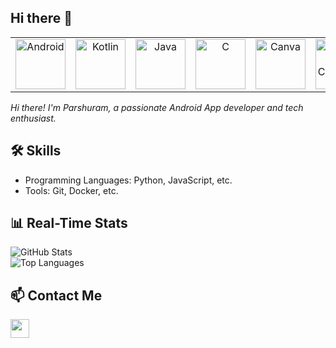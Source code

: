 ## Hi there 👋

<!-- Horizontally arranged tech icons at 80x80 size 
<p align="center" background = "white">
  <img src="https://cdn.jsdelivr.net/gh/devicons/devicon@latest/icons/android/android-plain-wordmark.svg" width="80" height="80" />
  <img src="https://cdn.jsdelivr.net/gh/devicons/devicon@latest/icons/kotlin/kotlin-original-wordmark.svg" width="80" height="80" />
  <img src="https://cdn.jsdelivr.net/gh/devicons/devicon@latest/icons/java/java-original-wordmark.svg" width="80" height="80" />
  <img src="https://cdn.jsdelivr.net/gh/devicons/devicon@latest/icons/c/c-original.svg" width="80" height="80" />
  <img src="https://cdn.jsdelivr.net/gh/devicons/devicon@latest/icons/canva/canva-original.svg" width="80" height="80" />
  <img src="https://cdn.jsdelivr.net/gh/devicons/devicon@latest/icons/jetpackcompose/jetpackcompose-original-wordmark.svg" width="80" height="80" />
</p> -->

<!-- Horizontally arranged tech icons at 80x80 size -->
<table>
  <tr>
    <td align="center">
      <img src="https://cdn.jsdelivr.net/gh/devicons/devicon@latest/icons/android/android-plain-wordmark.svg" width="80" height="80" alt="Android" />
    </td>
    <td align="center">
      <img src="https://cdn.jsdelivr.net/gh/devicons/devicon@latest/icons/kotlin/kotlin-plain-wordmark.svg" width="80" height="80" alt="Kotlin" />
    </td>
    <td align="center">
      <img src="https://cdn.jsdelivr.net/gh/devicons/devicon@latest/icons/java/java-original-wordmark.svg" width="80" height="80" alt="Java" />
    </td>
    <td align="center">
      <img src="https://cdn.jsdelivr.net/gh/devicons/devicon@latest/icons/c/c-original.svg" width="80" height="80" alt="C" />
    </td>
    <td align="center">
      <img src="https://cdn.jsdelivr.net/gh/devicons/devicon@latest/icons/canva/canva-original.svg" width="80" height="80" alt="Canva" />
    </td>
    <td align="center">
      <img src="https://cdn.jsdelivr.net/gh/devicons/devicon@latest/icons/jetpackcompose/jetpackcompose-original-wordmark.svg" width="80" height="80" alt="Jetpack Compose" />
    </td>
  </tr>
</table>

<!--![Hey](https://placehold.co/1200x75?text=Parshuram+Behera) -->

*Hi there! I'm Parshuram, a passionate Android App developer and tech enthusiast.*

## 🛠️ Skills
- Programming Languages: Python, JavaScript, etc.
- Tools: Git, Docker, etc.

## 📊 Real-Time Stats
![GitHub Stats](https://github-readme-stats.vercel.app/api?username=Parshuram-Behera&show_icons=true&theme=radical)  
![Top Languages](https://github-readme-stats.vercel.app/api/top-langs/?username=Parshuram-Behera&layout=compact&theme=radical)

## 📫 Contact Me
<a href="https://linkedin.com/in/parshurambehera7735">
  <img src="https://cdn.jsdelivr.net/gh/devicons/devicon@latest/icons/linkedin/linkedin-original.svg" width="30" height="30" />
</a>
